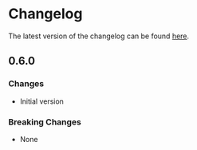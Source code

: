 # Changelog

The latest version of the changelog can be found [here](/Azure/bicep-registry-modules/blob/main/avm/res/container-instance/container-group/CHANGELOG.md).

## 0.6.0

### Changes

- Initial version

### Breaking Changes

- None
